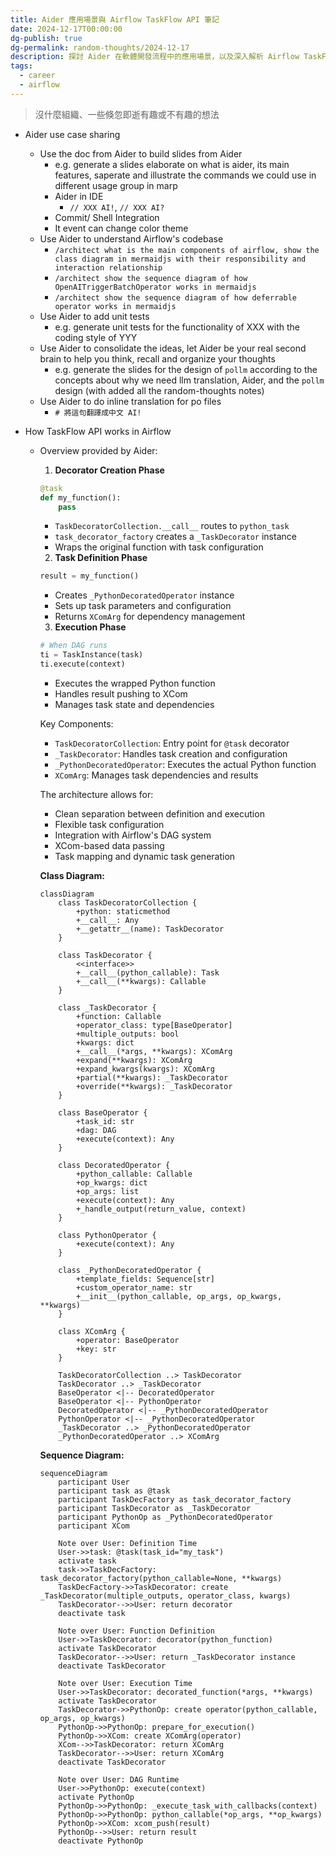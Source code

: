 ```yaml
---
title: Aider 應用場景與 Airflow TaskFlow API 筆記
date: 2024-12-17T00:00:00
dg-publish: true
dg-permalink: random-thoughts/2024-12-17
description: 探討 Aider 在軟體開發流程中的應用場景，以及深入解析 Airflow TaskFlow API 的運作機制與架構設計
tags:
  - career
  - airflow
---
```

> 沒什麼組織、一些倏忽即逝有趣或不有趣的想法

- Aider use case sharing
  - Use the doc from Aider to build slides from Aider
    - e.g. generate a slides elaborate on what is aider, its main features, saperate and illustrate the commands we could use in different usage group in marp
    - Aider in IDE
      - `// XXX AI!`, `// XXX AI?`
    - Commit/ Shell Integration
    - It event can change color theme
  - Use Aider to understand Airflow's codebase
    - `/architect what is the main components of airflow, show the class diagram in mermaidjs with their responsibility and interaction relationship`
    - `/architect show the sequence diagram of how OpenAITriggerBatchOperator works in mermaidjs`
    - `/architect show the sequence diagram of how deferrable operator works in mermaidjs`
  - Use Aider to add unit tests
    - e.g. generate unit tests for the functionality of XXX with the coding style of YYY
  - Use Aider to consolidate the ideas, let Aider be your real second brain to help you think, recall and organize your thoughts
    - e.g. generate the slides for the design of `pollm` according to the concepts about why we need llm translation, Aider, and the `pollm` design (with added all the random-thoughts notes)
  - Use Aider to do inline translation for po files
    - `# 將這句翻譯成中文 AI!`

- How TaskFlow API works in Airflow
  - Overview provided by Aider:
    1. **Decorator Creation Phase**

      ```python
      @task
      def my_function():
          pass
      ```

      - `TaskDecoratorCollection.__call__` routes to `python_task`
      - `task_decorator_factory` creates a `_TaskDecorator` instance
      - Wraps the original function with task configuration

    2. **Task Definition Phase**

      ```python
      result = my_function()
      ```

      - Creates `_PythonDecoratedOperator` instance
      - Sets up task parameters and configuration
      - Returns `XComArg` for dependency management

    3. **Execution Phase**
      ```python
      # When DAG runs
      ti = TaskInstance(task)
      ti.execute(context)
      ```
      - Executes the wrapped Python function
      - Handles result pushing to XCom
      - Manages task state and dependencies

      Key Components:
      - `TaskDecoratorCollection`: Entry point for `@task` decorator
      - `_TaskDecorator`: Handles task creation and configuration
      - `_PythonDecoratedOperator`: Executes the actual Python function
      - `XComArg`: Manages task dependencies and results

      The architecture allows for:
      - Clean separation between definition and execution
      - Flexible task configuration
      - Integration with Airflow's DAG system
      - XCom-based data passing
      - Task mapping and dynamic task generation

    **Class Diagram:**

    ```mermaid
    classDiagram
        class TaskDecoratorCollection {
            +python: staticmethod
            +__call__: Any
            +__getattr__(name): TaskDecorator
        }

        class TaskDecorator {
            <<interface>>
            +__call__(python_callable): Task
            +__call__(**kwargs): Callable
        }

        class _TaskDecorator {
            +function: Callable
            +operator_class: type[BaseOperator]
            +multiple_outputs: bool
            +kwargs: dict
            +__call__(*args, **kwargs): XComArg
            +expand(**kwargs): XComArg
            +expand_kwargs(kwargs): XComArg
            +partial(**kwargs): _TaskDecorator
            +override(**kwargs): _TaskDecorator
        }

        class BaseOperator {
            +task_id: str
            +dag: DAG
            +execute(context): Any
        }

        class DecoratedOperator {
            +python_callable: Callable
            +op_kwargs: dict
            +op_args: list
            +execute(context): Any
            +_handle_output(return_value, context)
        }

        class PythonOperator {
            +execute(context): Any
        }

        class _PythonDecoratedOperator {
            +template_fields: Sequence[str]
            +custom_operator_name: str
            +__init__(python_callable, op_args, op_kwargs, **kwargs)
        }

        class XComArg {
            +operator: BaseOperator
            +key: str
        }

        TaskDecoratorCollection ..> TaskDecorator
        TaskDecorator ..> _TaskDecorator
        BaseOperator <|-- DecoratedOperator
        BaseOperator <|-- PythonOperator
        DecoratedOperator <|-- _PythonDecoratedOperator
        PythonOperator <|-- _PythonDecoratedOperator
        _TaskDecorator ..> _PythonDecoratedOperator
        _PythonDecoratedOperator ..> XComArg
    ```

    **Sequence Diagram:**

    ```mermaid
    sequenceDiagram
        participant User
        participant task as @task
        participant TaskDecFactory as task_decorator_factory
        participant TaskDecorator as _TaskDecorator
        participant PythonOp as _PythonDecoratedOperator
        participant XCom
        
        Note over User: Definition Time
        User->>task: @task(task_id="my_task")
        activate task
        task->>TaskDecFactory: task_decorator_factory(python_callable=None, **kwargs)
        TaskDecFactory->>TaskDecorator: create _TaskDecorator(multiple_outputs, operator_class, kwargs)
        TaskDecorator-->>User: return decorator
        deactivate task
        
        Note over User: Function Definition
        User->>TaskDecorator: decorator(python_function)
        activate TaskDecorator
        TaskDecorator-->>User: return _TaskDecorator instance
        deactivate TaskDecorator
        
        Note over User: Execution Time
        User->>TaskDecorator: decorated_function(*args, **kwargs)
        activate TaskDecorator
        TaskDecorator->>PythonOp: create operator(python_callable, op_args, op_kwargs)
        PythonOp->>PythonOp: prepare_for_execution()
        PythonOp->>XCom: create XComArg(operator)
        XCom-->>TaskDecorator: return XComArg
        TaskDecorator-->>User: return XComArg
        deactivate TaskDecorator
        
        Note over User: DAG Runtime
        User->>PythonOp: execute(context)
        activate PythonOp
        PythonOp->>PythonOp: _execute_task_with_callbacks(context)
        PythonOp->>PythonOp: python_callable(*op_args, **op_kwargs)
        PythonOp->>XCom: xcom_push(result)
        PythonOp-->>User: return result
        deactivate PythonOp
    ```
